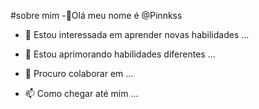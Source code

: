 #sobre mim 
 -👋Olá meu nome é @Pinnkss

- 👀 Estou interessada em aprender novas habilidades ...

- 🌱 Estou aprimorando habilidades diferentes ...

- 💞️ Procuro colaborar em ...

- 📫 Como chegar até mim ...

<!---
Pinnkss/Pinnkss is a ✨ special ✨ repository because its `README.md` (this file) appears on your GitHub profile.
You can click the Preview link to take a look at your changes.
--->
